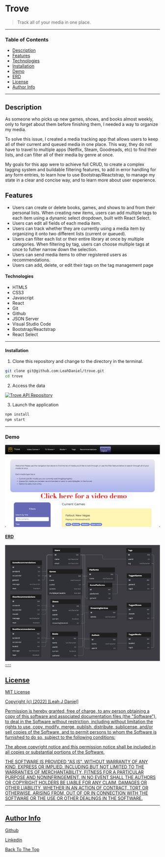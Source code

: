 # Trove

> Track all of your media in one place.

---

### Table of Contents

- [Description](#description)
- [Features](#features)
- [Technologies](#technologies)
- [Installation](#installation)
- [Demo](#demo)
- [ERD](#erd)
- [License](#license)
- [Author Info](#author-info)

---

## Description

As someone who picks up new games, shows, and books almost weekly, only to forget about them before finishing them, I needed a way to organize my media. 

To solve this issue, I created a media tracking app that allows users to keep all of their current and queued media in one place. This way, they do not have to travel to multiple apps (Netflix, Steam, Goodreads, etc) to find their lists, and can filter all of their media by genre at once. 

My goals for this app were to achieve full CRUD, to create a complex tagging system and buildable filtering features, to add in error handling for any form entries, to learn how to use Bootstrap/Reactstrap, to manage my state in a clear and concise way, and to learn more about user experience.

## Features
- Users can create or delete books, games, and shows to and from their personal lists. When creating new items, users can add multiple tags to each item using a dynamic select dropdown, built with React Select.
- Users can edit all fields of each media item.
- Users can track whether they are currently using a media item by organizing it onto two different lists (current or queued).
- Users can filter each list or their entire library at once by multiple categories. When filtering by tag, users can choose multiple tags at once to futher narrow down the selection.
- Users can send media items to other registered users as recommendations.
- Users can add, delete, or edit their tags on the tag management page

#### Technologies

- HTML5
- CSS3
- Javascript
- React
- Git
- Github
- JSON Server
- Visual Studio Code
- Bootstrap/Reactstrap
- React Select

---


#### Installation
1. Clone this repository and change to the directory in the terminal.

```sh
git clone git@github.com:LeahDaniel/trove.git
cd trove
```
2. Access the data

<a href="https://github.com/LeahDaniel/trove-api" target="_blank" rel="noreferrer"><img src="https://img.shields.io/badge/-Click%20Here-blue" alt="Trove API Repository" style="height: 30px !important; width: 100px !important;" /></a>

3. Launch the application

```sh
npm install
npm start
```

---
### Demo
<img src="./src/images/demo.png" alt="Demo"><a href="https://loom.com/share/c8322025a4e844f995e9470c5bafafbf"/></img>

#### ERD
<img src="./src/images/ERD.png" alt="ERD"/>
---

## License

MIT License

Copyright (c) [2022] [Leah J Daniel]

Permission is hereby granted, free of charge, to any person obtaining a copy
of this software and associated documentation files (the "Software"), to deal
in the Software without restriction, including without limitation the rights
to use, copy, modify, merge, publish, distribute, sublicense, and/or sell
copies of the Software, and to permit persons to whom the Software is
furnished to do so, subject to the following conditions:

The above copyright notice and this permission notice shall be included in all
copies or substantial portions of the Software.

THE SOFTWARE IS PROVIDED "AS IS", WITHOUT WARRANTY OF ANY KIND, EXPRESS OR
IMPLIED, INCLUDING BUT NOT LIMITED TO THE WARRANTIES OF MERCHANTABILITY,
FITNESS FOR A PARTICULAR PURPOSE AND NONINFRINGEMENT. IN NO EVENT SHALL THE
AUTHORS OR COPYRIGHT HOLDERS BE LIABLE FOR ANY CLAIM, DAMAGES OR OTHER
LIABILITY, WHETHER IN AN ACTION OF CONTRACT, TORT OR OTHERWISE, ARISING FROM,
OUT OF OR IN CONNECTION WITH THE SOFTWARE OR THE USE OR OTHER DEALINGS IN THE
SOFTWARE.

---

## Author Info

[Github](https://github.com/LeahDaniel)

[Linkedin](https://www.linkedin.com/in/leah-daniel/)

[Back To The Top](#trove)
